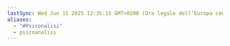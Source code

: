 ```yaml
---
lastSync: Wed Jun 11 2025 12:35:15 GMT+0200 (Ora legale dell’Europa centrale)
aliases:
  - "#Psiconalisi"
  - psicoanalisi
---
```

